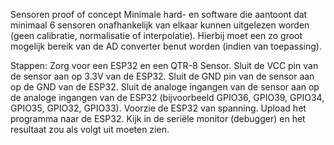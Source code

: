 Sensoren proof of concept
Minimale hard- en software die aantoont dat minimaal 6 sensoren onafhankelijk van elkaar kunnen uitgelezen worden (geen calibratie, normalisatie of interpolatie). Hierbij moet een zo groot mogelijk bereik van de AD converter benut worden (indien van toepassing).

Stappen:
Zorg voor een ESP32 en een QTR-8 Sensor.
Sluit de VCC pin van de sensor aan op 3.3V van de ESP32.
Sluit de GND pin van de sensor aan op de GND van de ESP32.
Sluit de analoge ingangen van de sensor aan op de analoge ingangen van de ESP32 (bijvoorbeeld GPIO36, GPIO39, GPIO34, GPIO35, GPIO32, GPIO33).
Voorzie de ESP32 van spanning.
Upload het programma naar de ESP32.
Kijk in de seriële monitor (debugger) en het resultaat zou als volgt uit moeten zien.
